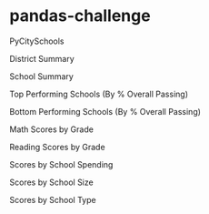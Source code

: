 # pandas-challenge
PyCitySchools

District Summary

School Summary

Top Performing Schools (By % Overall Passing)

Bottom Performing Schools (By % Overall Passing)

Math Scores by Grade

Reading Scores by Grade

Scores by School Spending

Scores by School Size

Scores by School Type